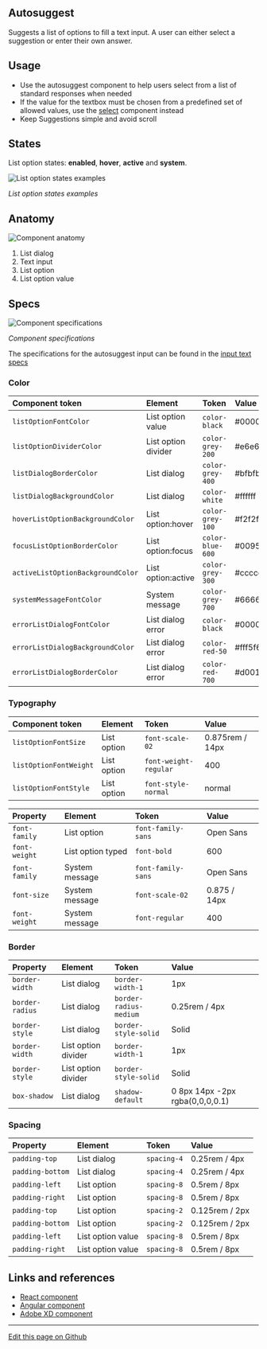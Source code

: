 ## Autosuggest

Suggests a list of options to fill a text input. A user can either select a suggestion or enter their own answer.

## Usage

* Use the autosuggest component to help users select from a list of standard responses when needed
* If the value for the textbox must be chosen from a predefined set of allowed values, use the [select](https://developer.dxc.com/design/guidelines/components/select) component instead
* Keep Suggestions simple and avoid scroll

## States

List option states: **enabled**, **hover**, **active** and **system**.

![List option states examples](images/autosuggest_states_listItem.png)

_List option states examples_

## Anatomy

![Component anatomy](images/autosuggest_anatomy.png)

1. List dialog
2. Text input
3. List option
4. List option value

## Specs

![Component specifications](images/autosuggest_specs.png)

_Component specifications_

The specifications for the autosuggest input can be found in the [input text specs](https://developer.dxc.com/design/guidelines/components/text-input)
### Color

| Component token                     | Element                | Token                   | Value             |
| :---------------------------------- | :--------------------- | :---------------------- | :---------------- |
| `listOptionFontColor`               | List option value      | `color-black`           | #000000           |
| `listOptionDividerColor`            | List option divider    | `color-grey-200`        | #e6e6e6           |
| `listDialogBorderColor`             | List dialog            | `color-grey-400`        | #bfbfbf           |
| `listDialogBackgroundColor`         | List dialog            | `color-white`           | #ffffff           |
| `hoverListOptionBackgroundColor`    | List option:hover      | `color-grey-100`        | #f2f2f2           |
| `focusListOptionBorderColor`        | List option:focus      | `color-blue-600`        | #0095ff           |
| `activeListOptionBackgroundColor`   | List option:active     | `color-grey-300`        | #cccccc           |
| `systemMessageFontColor`            | System message         | `color-grey-700`        | #666666           |
| `errorListDialogFontColor`          | List dialog error      | `color-black`           | #000000           |
| `errorListDialogBackgroundColor`    | List dialog error      | `color-red-50`          | #fff5f6           |
| `errorListDialogBorderColor`        | List dialog error      | `color-red-700`         | #d0011b           |

### Typography

| Component token                     | Element                | Token                   | Value             |
| :---------------------------------- | :--------------------- | :---------------------- | :---------------- |
| `listOptionFontSize`                | List option            | `font-scale-02`         | 0.875rem / 14px   |
| `listOptionFontWeight`              | List option            | `font-weight-regular`   | 400               |
| `listOptionFontStyle`               | List option            | `font-style-normal`     | normal            |

| Property                            | Element                | Token                   | Value             |
| :---------------------------------- | :--------------------- | :---------------------- | :---------------- |
| `font-family`                       | List option            | `font-family-sans`      | Open Sans         |
| `font-weight`                       | List option typed      | `font-bold`             | 600               |
| `font-family`                       | System message         | `font-family-sans`      | Open Sans         |
| `font-size`                         | System message         | `font-scale-02`         | 0.875 / 14px      |
| `font-weight`                       | System message         | `font-regular`          | 400               |

### Border

| Property                            | Element               | Token                   | Value             |
| :---------------------------------- | :-------------------- | :---------------------- | :---------------- |
| `border-width`                      | List dialog           | `border-width-1`        | 1px               |
| `border-radius`                     | List dialog           | `border-radius-medium`  | 0.25rem / 4px     |
| `border-style`                      | List dialog           | `border-style-solid`    | Solid             |
| `border-width`                      | List option divider   | `border-width-1`        | 1px               |
| `border-style`                      | List option divider   | `border-style-solid`    | Solid             |
| `box-shadow`                        | List dialog           | `shadow-default`        | 0 8px 14px -2px rgba(0,0,0,0.1) |
### Spacing

| Property                            | Element               | Token                   | Value             |
| :---------------------------------- | :-------------------- | :---------------------- | :---------------- |
| `padding-top`                       |  List dialog          | `spacing-4`            | 0.25rem / 4px     |
| `padding-bottom`                    |  List dialog          | `spacing-4`            | 0.25rem / 4px     |
| `padding-left`                      |  List option          | `spacing-8`            | 0.5rem / 8px      |
| `padding-right`                     |  List option          | `spacing-8`            | 0.5rem / 8px      |
| `padding-top`                       |  List option          | `spacing-2`            | 0.125rem / 2px    |
| `padding-bottom`                    |  List option          | `spacing-2`            | 0.125rem / 2px    |
| `padding-left`                      |  List option value    | `spacing-8`            | 0.5rem / 8px      |
| `padding-right`                     |  List option value    | `spacing-8`            | 0.5rem / 8px      |

## Links and references

* [React component](https://developer.dxc.com/tools/react/next/#/components/autosuggest)
* [Angular component](https://developer.dxc.com/tools/angular/next/#/components/autosuggest)
* [Adobe XD component](https://xd.adobe.com/view/686bad80-5f5f-47d9-a7e4-9d36ed0cc216-3d38/)

____________________________________________________________

[Edit this page on Github](https://github.com/dxc-technology/halstack-style-guide/blob/master/guidelines/components/autosuggest/README.md)

